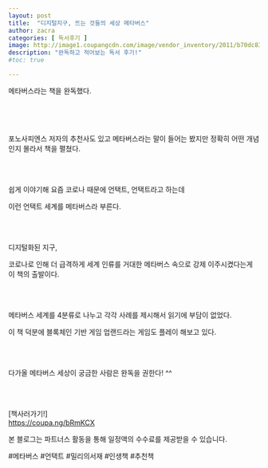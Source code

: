 ```yaml
---
layout: post
title:  "디지털지구, 뜨는 것들의 세상 메타버스"
author: zacra
categories: [ 독서후기 ]
image: http://image1.coupangcdn.com/image/vendor_inventory/2011/b70dc8306d6a6bbe12817b02f9c2d8620918c3826fce748db5747dbce640.jpg
description: "완독하고 적어보는 독서 후기!"
#toc: true

---
```


메타버스라는 책을 완독했다.<br/>

​


​

포노사피엔스 저자의  추천사도 있고 메타버스라는 말이 들어는 봤지만 정확히 어떤 개념인지 몰라서 책을 펼쳤다.<br/><br/>

​

쉽게 이야기해 요즘 코로나 때문에 언택트, 언택트라고 하는데<br/>

이런 언택트 세계를 메타버스라 부른다.<br/><br/>

​

디지털화된 지구,<br/>

코로나로 인해 더 급격하게 세계 인류를 거대한 메타버스 속으로 강제 이주시켰다는게 이 책의 출발이다.<br/><br/>

​

메타버스 세계를 4분류로 나누고 각각 사례를 제시해서 읽기에 부담이 없었다.<br/>

이 책 덕분에 블록체인 기반 게임 업랜드라는 게임도 플레이 해보고 있다.<br/><br/>

​

다가올 메타버스 세상이 궁금한 사람은 완독을 권한다! ^^<br/><br/>

​




​[책사러가기!]<br/>
<a href="https://coupa.ng/bRmKCX">https://coupa.ng/bRmKCX</a> <br/>

본 블로그는 파트너스 활동을 통해 일정액의 수수료를 제공받을 수 있습니다.

 
#메타버스 #언택트 #밀리의서재 #인생책 #추천책 